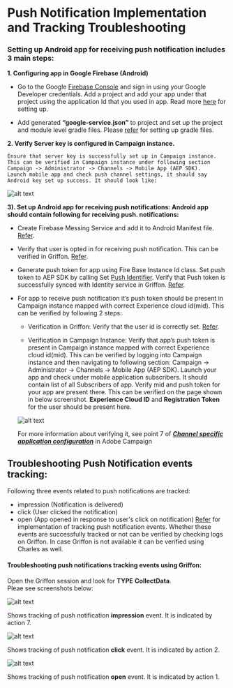 #                         Push Notification Implementation and Tracking Troubleshooting
                         
### Setting up Android app for receiving push notification includes 3 main steps:

**1. Configuring app in Google Firebase (Android)**
   * Go to the Google [Firebase Console](https://console.firebase.google.com/) and sign in using your Google Developer credentials. Add a project and add your app under that project using the application Id that you used in app. Read more [here](https://firebase.google.com/docs/android/setup#console) for setting up.

  * Add generated **“google-service.json”** to project and set up the project and module level gradle files. Please 
  [refer](https://firebase.google.com/docs/android/setup#console) for setting up gradle files.

**2. Verify Server key is configured in Campaign instance.**

    Ensure that server key is successfully set up in Campaign instance.  
    This can be verified in Campaign instance under following section Campaign -> Administrator -> Channels -> Mobile App (AEP SDK).  
    Launch mobile app and check push channel settings, it should say Android key set up success. It should look like:
    
   ![alt text](https://github.com/shivam-tomar-sde/aep-sdks-documentation/blob/push-troubleshooting-document/.gitbook/assets/android_server_key.png "Server key configuration in Android.")
   
**3). Set up Android app for receiving push notifications: Android app should contain following for receiving push. 
notifications:**

  * Create Firebase Messing Service and add it to Android Manifest file. [Refer](https://firebase.google.com/docs/cloud-messaging/android/client).
  
  * Verify that user is opted in for receiving push notification. This can be verified in Griffon. [Refer](https://aep-sdks.gitbook.io/docs/resources/troubleshooting-guides/troubleshooting-push#ensure-user-opt-in-for-push-in-adobe-analytics).
  
  * Generate push token for app using Fire Base Instance Id class. Set push token to AEP SDK by calling Set [Push Identifier](https://aep-sdks.gitbook.io/docs/using-mobile-extensions/adobe-campaign-standard/adobe-campaign-standard-api-reference#set-up-push-messaging). Verify that Push token is successfully synced with Identity service in Griffon. [Refer](https://aep-sdks.gitbook.io/docs/resources/troubleshooting-guides/troubleshooting-push#verify-push-token-sync-with-the-experience-cloud-identity-service).

  * For app to receive push notification it’s push token should be present in Campaign instance mapped with correct Experience cloud id(mid). This can be verified by following 2 steps:
                 
    * Verification in Griffon: Verify that the user id is correctly set. [Refer](https://aep-sdks.gitbook.io/docs/resources/troubleshooting-guides/troubleshooting-push#confirm-that-the-user-id-is-correctly-set).

    * Verification in Campaign Instance: Verify that app’s push token is present in Campaign instance mapped with correct Experience cloud id(mid). This can be verified by logging into Campaign instance and then navigating to following section: Campaign -> Administrator -> Channels -> Mobile App (AEP SDK). Launch your app and check under mobile application subscribers. It should contain list of all Subscribers of app. Verify mid and push token for your app are present there. This can be verified on the page shown in below screenshot. **Experience Cloud ID** and **Registration Token** for the user should be present here.
    
    ![alt text](https://github.com/shivam-tomar-sde/aep-sdks-documentation/blob/push-troubleshooting-document/.gitbook/assets/campaign_app_subscriber_list.png "App subscriber list, verify mid and push token.")
    
    For more information about verifying it, see point 7 of [_**Channel specific application configuration**_](https://helpx.adobe.com/campaign/kb/configuring-app-sdk.html) in Adobe Campaign
    
 
## Troubleshooting Push Notification events tracking:  
Following three events related to push notifications are tracked: 
  * impression (Notification is delivered)
  * click (User clicked the notification)
  * open (App opened in response to user's click on notification) 
  [Refer](https://helpx.adobe.com/campaign/kb/push-tracking.html) for implementation of tracking push notification events.
  Whether these events are successfully tracked or not can be verified by checking logs on Griffon. In case Griffon is not     available it can be verified using Charles as well.
  
  #### Troubleshooting push notifications tracking events using Griffon:  
  Open the Griffon session and look for **TYPE** **CollectData**.  
  Pleae see screenshots below:
  
   ![alt text]( , "Shows Push notification impression tracking.")
   
   Shows tracking of push notification **impression** event. It is indicated by action 7.
   
   ![alt text]( , "Shows Push notification click tracking.")
   
   Shows tracking of push notification **click** event. It is indicated by action 2.
   
   ![alt text]( , "Shows Push notification open tracking.")
   
   Shows tracking of push notification **open** event. It is indicated by action 1.
  



  

